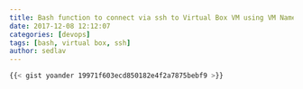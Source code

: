 ```yaml
---
title: Bash function to connect via ssh to Virtual Box VM using VM Name
date: 2017-12-08 12:12:07
categories: [devops]
tags: [bash, virtual box, ssh]
author: sedlav
---
```


```bash
{{< gist yoander 19971f603ecd850182e4f2a7875bebf9 >}}
```